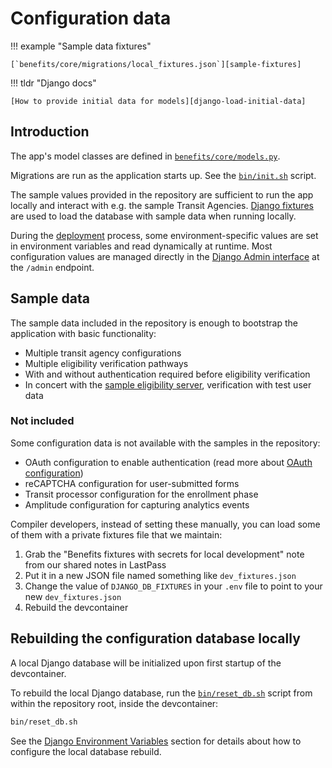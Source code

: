 # Configuration data

!!! example "Sample data fixtures"

    [`benefits/core/migrations/local_fixtures.json`][sample-fixtures]

!!! tldr "Django docs"

    [How to provide initial data for models][django-load-initial-data]

## Introduction

The app's model classes are defined in [`benefits/core/models.py`][core-models].

Migrations are run as the application starts up. See the [`bin/init.sh`][init] script.

The sample values provided in the repository are sufficient to run the app locally and interact with e.g. the sample Transit
Agencies. [Django fixtures][django-fixtures] are used to load the database with sample data when running locally.

During the [deployment](../deployment/README.md) process, some environment-specific values are set in environment variables and
read dynamically at runtime. Most configuration values are managed directly in the [Django Admin interface](./admin-interface.md) at the `/admin` endpoint.

## Sample data

The sample data included in the repository is enough to bootstrap the application with basic functionality:

- Multiple transit agency configurations
- Multiple eligibility verification pathways
- With and without authentication required before eligibility verification
- In concert with the [sample eligibility server][eligibility-server], verification with test user data

### Not included

Some configuration data is not available with the samples in the repository:

- OAuth configuration to enable authentication (read more about [OAuth configuration](oauth.md))
- reCAPTCHA configuration for user-submitted forms
- Transit processor configuration for the enrollment phase
- Amplitude configuration for capturing analytics events

Compiler developers, instead of setting these manually, you can load some of them with a private fixtures file that we maintain:

1. Grab the "Benefits fixtures with secrets for local development" note from our shared notes in LastPass
1. Put it in a new JSON file named something like `dev_fixtures.json`
1. Change the value of `DJANGO_DB_FIXTURES` in your `.env` file to point to your new `dev_fixtures.json`
1. Rebuild the devcontainer

## Rebuilding the configuration database locally

A local Django database will be initialized upon first startup of the devcontainer.

To rebuild the local Django database, run the [`bin/reset_db.sh`][reset-db] script from within the repository root,
inside the devcontainer:

```bash
bin/reset_db.sh
```

See the [Django Environment Variables](environment-variables.md#django) section for details about how to configure the local
database rebuild.

[core-models]: https://github.com/cal-itp/benefits/blob/main/benefits/core/models.py
[django-fixtures]: https://docs.djangoproject.com/en/5.0/topics/db/fixtures/
[django-load-initial-data]: https://docs.djangoproject.com/en/5.0/howto/initial-data/
[eligibility-server]: https://docs.calitp.org/eligibility-server
[init]: https://github.com/cal-itp/benefits/blob/main/bin/init.sh
[reset-db]: https://github.com/cal-itp/benefits/blob/main/bin/reset_db.sh
[sample-fixtures]: https://github.com/cal-itp/benefits/tree/main/benefits/core/migrations/local_fixtures.json
